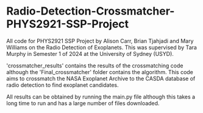 # Radio-Detection-Crossmatcher-PHYS2921-SSP-Project

All code for PHYS2921 SSP Project by Alison Carr, Brian Tjahjadi and Mary Williams on the Radio Detection of Exoplanets. 
This was supervised by Tara Murphy in Semester 1 of 2024 at the University of Sydney (USYD).

'crossmatcher_results' contains the results of the crossmatching code although the 'Final_crossmatcher' folder contains the algorithm. This code aims to crossmatch the NASA Exoplanet Archive to the CASDA database of radio detection to find exoplanet candidates.

All results can be obtained by running the main.py file although this takes a long time to run and has a large number of files downloaded.

